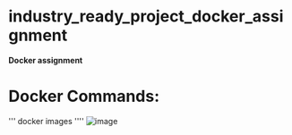 # industry_ready_project_docker_assignment
**Docker assignment**

# Docker Commands:

'''
docker images
''''
![image](https://user-images.githubusercontent.com/80097898/196386744-ef70a401-219f-4b6d-9fb6-ea1273e3709d.png)




